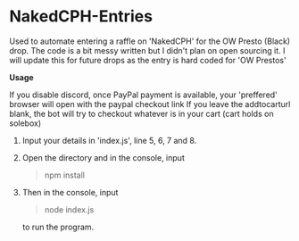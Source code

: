 
# NakedCPH-Entries
Used to automate entering a raffle on 'NakedCPH' for the OW Presto (Black) drop.
The code is a bit messy written but I didn't plan on open sourcing it.
I will update this for future drops as the entry is hard coded for 'OW Prestos'

**Usage**

If you disable discord, once PayPal payment is available, your 'preffered' browser will open with the paypal checkout link
If you leave the addtocarturl blank, the bot will try to checkout whatever is in your cart (cart holds on solebox)

1. Input your details in 'index.js', line 5, 6, 7 and 8.

2. Open the directory and in the console, input

   > npm install

2. Then in the console, input

   > node index.js
   
   to run the program.
   